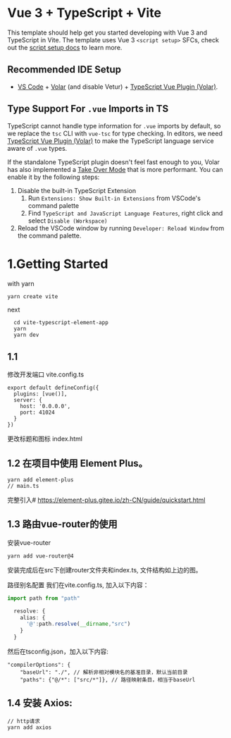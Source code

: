 # Vue 3 + TypeScript + Vite

This template should help get you started developing with Vue 3 and TypeScript in Vite. The template uses Vue 3 `<script setup>` SFCs, check out the [script setup docs](https://v3.vuejs.org/api/sfc-script-setup.html#sfc-script-setup) to learn more.

## Recommended IDE Setup

- [VS Code](https://code.visualstudio.com/) + [Volar](https://marketplace.visualstudio.com/items?itemName=Vue.volar) (and disable Vetur) + [TypeScript Vue Plugin (Volar)](https://marketplace.visualstudio.com/items?itemName=Vue.vscode-typescript-vue-plugin).

## Type Support For `.vue` Imports in TS

TypeScript cannot handle type information for `.vue` imports by default, so we replace the `tsc` CLI with `vue-tsc` for type checking. In editors, we need [TypeScript Vue Plugin (Volar)](https://marketplace.visualstudio.com/items?itemName=Vue.vscode-typescript-vue-plugin) to make the TypeScript language service aware of `.vue` types.

If the standalone TypeScript plugin doesn't feel fast enough to you, Volar has also implemented a [Take Over Mode](https://github.com/johnsoncodehk/volar/discussions/471#discussioncomment-1361669) that is more performant. You can enable it by the following steps:

1. Disable the built-in TypeScript Extension
   1. Run `Extensions: Show Built-in Extensions` from VSCode's command palette
   2. Find `TypeScript and JavaScript Language Features`, right click and select `Disable (Workspace)`
2. Reload the VSCode window by running `Developer: Reload Window` from the command palette.


# 1.Getting Started

with yarn
```bash
yarn create vite
```
next
```
  cd vite-typescript-element-app
  yarn
  yarn dev
```

## 1.1
修改开发端口
vite.config.ts
```
export default defineConfig({
  plugins: [vue()],
  server: {
    host: '0.0.0.0',
    port: 41024
  }
})
```
更改标题和图标
index.html


## 1.2 在项目中使用 Element Plus。
```
yarn add element-plus
// main.ts
```
完整引入#
https://element-plus.gitee.io/zh-CN/guide/quickstart.html


## 1.3 路由vue-router的使用

安装vue-router
```
yarn add vue-router@4
```
安装完成后在src下创建router文件夹和index.ts, 文件结构如上边的图。

路径别名配置
我们在vite.config.ts, 加入以下内容：

```ts
import path from "path"

  resolve: {
    alias: {
      '@':path.resolve(__dirname,"src")
    }
  }
```
然后在tsconfig.json，加入以下内容:

``` 
"compilerOptions": {
    "baseUrl": "./", // 解析非相对模块名的基准目录，默认当前目录
    "paths": {"@/*": ["src/*"]}, // 路径映射条目，相当于baseUrl

```
## 1.4 安装 Axios:
```
// http请求
yarn add axios

```